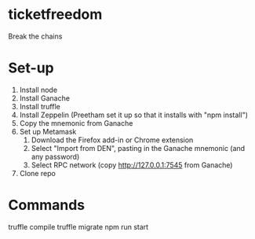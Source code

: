 # ticketfreedom
Break the chains

# Set-up
1. Install node
1. Install Ganache
1. Install truffle
1. Install Zeppelin (Preetham set it up so that it installs with "npm install")
1. Copy the mnemonic from Ganache
1. Set up Metamask
    1. Download the Firefox add-in or Chrome extension
    1. Select "Import from DEN", pasting in the Ganache mnemonic (and any password)
    1. Select RPC network (copy http://127.0.0.1:7545 from Ganache)
1. Clone repo

# Commands
truffle compile
truffle migrate 
npm run start
